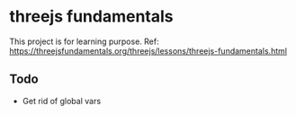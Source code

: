 # threejs fundamentals

This project is for learning purpose. Ref: https://threejsfundamentals.org/threejs/lessons/threejs-fundamentals.html

## Todo

- Get rid of global vars
